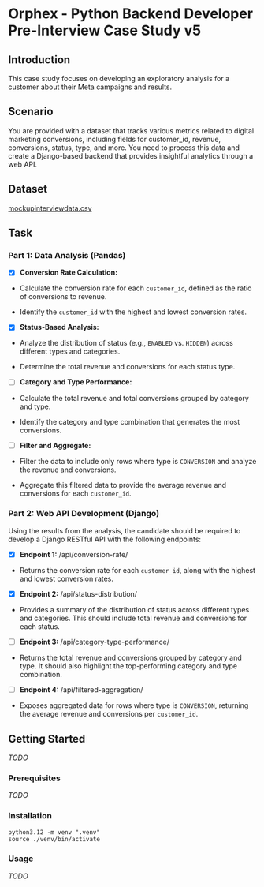 # Orphex - Python Backend Developer Pre-Interview Case Study v5

## Introduction

This case study focuses on developing an exploratory analysis for a customer about their Meta campaigns and results.

## Scenario

You are provided with a dataset that tracks various metrics related to digital marketing conversions, including fields for customer_id, revenue, conversions, status, type, and more. You need to process this data and create a Django-based backend that provides insightful analytics through a web API.

## Dataset

[mockupinterviewdata.csv](./data/mockupinterviewdata.csv)

## Task

### Part 1: Data Analysis (Pandas)

- [X] **Conversion Rate Calculation:**

- Calculate the conversion rate for each `customer_id`, defined as the ratio of conversions to revenue.

- Identify the `customer_id` with the highest and lowest conversion rates.

- [X] **Status-Based Analysis:**

- Analyze the distribution of status (e.g., `ENABLED` vs. `HIDDEN`) across different types and categories.

- Determine the total revenue and conversions for each status type.

- [ ] **Category and Type Performance:**

- Calculate the total revenue and total conversions grouped by category and type.

- Identify the category and type combination that generates the most conversions.

- [ ] **Filter and Aggregate:**

- Filter the data to include only rows where type is `CONVERSION` and analyze the revenue and conversions.

- Aggregate this filtered data to provide the average revenue and conversions for each `customer_id`.

### Part 2: Web API Development (Django)

Using the results from the analysis, the candidate should be required to develop a Django RESTful API with the following endpoints:

- [X] **Endpoint 1:** /api/conversion-rate/

- Returns the conversion rate for each `customer_id`, along with the highest and lowest conversion rates.

- [X] **Endpoint 2:** /api/status-distribution/

- Provides a summary of the distribution of status across different types and categories. This should include total revenue and conversions for each status.

- [ ] **Endpoint 3:** /api/category-type-performance/

- Returns the total revenue and conversions grouped by category and type. It should also highlight the top-performing category and type combination.

- [ ] **Endpoint 4:** /api/filtered-aggregation/

- Exposes aggregated data for rows where type is `CONVERSION`, returning the average revenue and conversions per `customer_id`.

## Getting Started

*TODO*

### Prerequisites

*TODO*

### Installation

```
python3.12 -m venv ".venv"
source ./venv/bin/activate
```

### Usage

*TODO*
